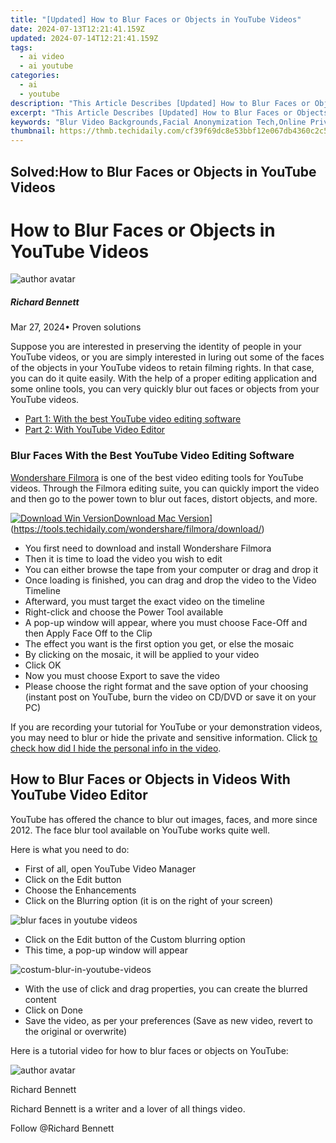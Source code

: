 ```yaml
---
title: "[Updated] How to Blur Faces or Objects in YouTube Videos"
date: 2024-07-13T12:21:41.159Z
updated: 2024-07-14T12:21:41.159Z
tags:
  - ai video
  - ai youtube
categories:
  - ai
  - youtube
description: "This Article Describes [Updated] How to Blur Faces or Objects in YouTube Videos"
excerpt: "This Article Describes [Updated] How to Blur Faces or Objects in YouTube Videos"
keywords: "Blur Video Backgrounds,Facial Anonymization Tech,Online Privacy Protection,Remove Video Portraits,Secure Personal Content,Hide Objects in Videos,Digital Image Redaction"
thumbnail: https://thmb.techidaily.com/cf39f69dc8e53bbf12e067db4360c2c57f8f63b2613fefed65baa25cc0a615d2.jpeg
---
```


## Solved:How to Blur Faces or Objects in YouTube Videos

# How to Blur Faces or Objects in YouTube Videos

![author avatar](https://images.wondershare.com/filmora/article-images/richard-bennett.jpg)

##### Richard Bennett

 Mar 27, 2024• Proven solutions

Suppose you are interested in preserving the identity of people in your YouTube videos, or you are simply interested in luring out some of the faces of the objects in your YouTube videos to retain filming rights. In that case, you can do it quite easily. With the help of a proper editing application and some online tools, you can very quickly blur out faces or objects from your YouTube videos.

* [Part 1: With the best YouTube video editing software](#part1)
* [Part 2: With YouTube Video Editor](#part2)

### Blur Faces With the Best YouTube Video Editing Software

[Wondershare Filmora](https://tools.techidaily.com/wondershare/filmora/download/) is one of the best video editing tools for YouTube videos. Through the Filmora editing suite, you can quickly import the video and then go to the power town to blur out faces, distort objects, and more.

[![Download Win Version](https://images.wondershare.com/filmora/guide/download-btn-win.jpg)](https://tools.techidaily.com/wondershare/filmora/download/)[Download Mac Version](https://images.wondershare.com/filmora/guide/download-btn-mac.jpg)](https://tools.techidaily.com/wondershare/filmora/download/)

* You first need to download and install Wondershare Filmora
* Then it is time to load the video you wish to edit
* You can either browse the tape from your computer or drag and drop it
* Once loading is finished, you can drag and drop the video to the Video Timeline
* Afterward, you must target the exact video on the timeline
* Right-click and choose the Power Tool available
* A pop-up window will appear, where you must choose Face-Off and then Apply Face Off to the Clip
* The effect you want is the first option you get, or else the mosaic
* By clicking on the mosaic, it will be applied to your video
* Click OK
* Now you must choose Export to save the video
* Please choose the right format and the save option of your choosing (instant post on YouTube, burn the video on CD/DVD or save it on your PC)

If you are recording your tutorial for YouTube or your demonstration videos, you may need to blur or hide the private and sensitive information. Click [to check how did I hide the personal info in the video](https://tools.techidaily.com/wondershare/filmora/download/).

## How to Blur Faces or Objects in Videos With YouTube Video Editor

YouTube has offered the chance to blur out images, faces, and more since 2012\. The face blur tool available on YouTube works quite well.

Here is what you need to do:

* First of all, open YouTube Video Manager
* Click on the Edit button
* Choose the Enhancements
* Click on the Blurring option (it is on the right of your screen)

![blur faces in youtube videos](https://images.wondershare.com/filmora/article-images/blur-faces-in-youtube-video.jpg)

* Click on the Edit button of the Custom blurring option
* This time, a pop-up window will appear

![costum-blur-in-youtube-videos](https://images.wondershare.com/filmora/article-images/costum-blur-in-youtube-videos.jpg)

* With the use of click and drag properties, you can create the blurred content
* Click on Done
* Save the video, as per your preferences (Save as new video, revert to the original or overwrite)

Here is a tutorial video for how to blur faces or objects on YouTube:

![author avatar](https://images.wondershare.com/filmora/article-images/richard-bennett.jpg)

Richard Bennett

Richard Bennett is a writer and a lover of all things video.

Follow @Richard Bennett


<ins class="adsbygoogle"
     style="display:block"
     data-ad-format="autorelaxed"
     data-ad-client="ca-pub-7571918770474297"
     data-ad-slot="1223367746"></ins>



<ins class="adsbygoogle"
     style="display:block"
     data-ad-client="ca-pub-7571918770474297"
     data-ad-slot="8358498916"
     data-ad-format="auto"
     data-full-width-responsive="true"></ins>




